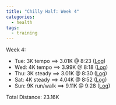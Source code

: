 ```yaml
---
title: "Chilly Half: Week 4"
categories:
  - health
tags:
  - training
---
```


Week 4:

- Tue: 3K tempo ==> 3.01K @ 8:23 ([Log](https://runkeeper.com/user/cdevans/activity/1651180757))
- Wed: 4K tempo ==> 3.99K @ 8:18 ([Log](https://runkeeper.com/user/cdevans/activity/1651684239))
- Thu: 3K steady ==> 3.01K @ 8:30 ([Log](https://runkeeper.com/user/cdevans/activity/1652153703))
- Sat: 4K steady ==> 4.04K @ 8:52 ([Log](https://runkeeper.com/user/cdevans/activity/1652979652))
- Sun: 9K run/walk ==> 9.11K @ 9:28 ([Log](https://runkeeper.com/user/cdevans/activity/1653654555))

Total Distance: 23.16K
